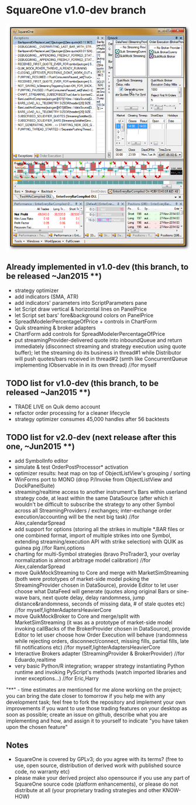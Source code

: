 SquareOne v1.0-dev branch
=========================

![ScreenShot](Screenshot-v1.0-dev.png)

Already implemented in v1.0-dev (this branch, to be released ~Jan2015 **)
-------------------------------------------------------------------------

* strategy optimizer
* add indicators (SMA, ATR)
* add indicators' parameters into ScriptParameters pane
* let Script draw vertical & horizontal lines on PanelPrice
* let Script set bars' fore&background colors on PanelPrice
* SpreadModelerPercentageOfPrice + controls in ChartForm
* Quik streaming & broker adapters
* ChartForm add controls for SpreadModelerPercentageOfPrice
* put streamingProvider-delivered quote into inboundQueue and return immediately  (disconnect streaming and strategy execution using quote buffer); let the streaming do its business in thread#1 while Distributor will push quotes/bars received in thread#2 (smth like ConcurrentQueue implementing IObservable in in its own thread) //for myself


TODO list for v1.0-dev (this branch, to be released ~Jan2015 **)
----------------------------------------------------------------

* TRADE LIVE on Quik demo account
* refactor order processing for a cleaner lifecycle
* strategy optimizer consumes 45,000 handles after 56 backtests


TODO list for v2.0-dev (next release after this one, ~Jun2015 **)
-----------------------------------------------------------------

* add SymbolInfo editor
* simulate & test OrderPostProcessor* activation
* optimizer results: heat map on top of ObjectListView's grouping / sorting 
* WinForms port to MONO (drop P/Invoke from ObjectListView and DockPanelSuite)
* streaming/realtime access to another instrument's Bars within userland strategy code, at least within the same DataSource (after which it wouldn't be difficult to subscribe the strategy to any other Symbol across all StreamingProviders / exchanges; inter-exchange order execution/accounting will be the next big task) //for Alex,calendarSpread
* add support for options (storing all the strikes in multiple *.BAR files or one combined format, import of multiple strikes into one Symbol, extending streaming/execution API with strike selection) with QUIK as guinea pig //for Rami,options
* charting for multi-Symbol strategies (bravo ProTrader3, your overlay normalization is almost arbitrage model calibration) //for Alex,calendarSpread
* move QuikMockStreaming to Core and merge with MarketSimStreaming (both were prototypes of market-side model poking the  StreamingProvider chosen in DataSource), provide Editor to let user choose what DataFeed will generate (quotes along original Bars or sine-wave bars, next quote delay, delay randomness, jump distance&randomness, seconds of missing data, # of stale quotes etc) //for myself,lighterAdaptersHeavierCore
* move QuikMockBroker to Core and merge/split with MarketSimStreaming (it was as a prototype of market-side model invoking callBacks of the BrokerProvider chosen in DataSource), provide Editor to let user choose how Order Execution will behave (randomness while rejecting orders, disconnect/connect, missing fills, partial fills, late fill notifications etc) //for myself,lighterAdaptersHeavierCore
* Interactive Brokers adapter (StreamingProvider & BrokerProvider) //for Eduardo,realtime
* very basic Python/R integration; wrapper strategy instantiating Python runtime and invoking PyScript's methods (watch imported libraries and inner exceptions...) //for Eric,Harry



"**" - time estimates are mentioned for me alone working on the project; you can bring the date closer to tomorrow if you help me with any development task; feel free to fork the repository and implement your own improvements if you want to use those trading features on your desktop as soon as possible; create an issue on github, describe what you are implementing and how, and assign it to yourself to indicate "you have taken upon the chosen feature"



Notes
-----

* SquareOne is covered by GPLv3; do you agree with its terms? (free to use, open source, distribution of derived work with published source code, no warranty etc)
* please make your derived project also opensource if you use any part of SquareOne source code (platform enhancements), or please do not distribute at all (your proprietary trading strategies and other KNOW-HOW)